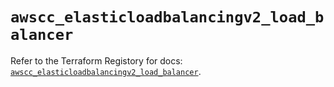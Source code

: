 # `awscc_elasticloadbalancingv2_load_balancer`

Refer to the Terraform Registory for docs: [`awscc_elasticloadbalancingv2_load_balancer`](https://registry.terraform.io/providers/hashicorp/awscc/0.70.0/docs/resources/elasticloadbalancingv2_load_balancer).

